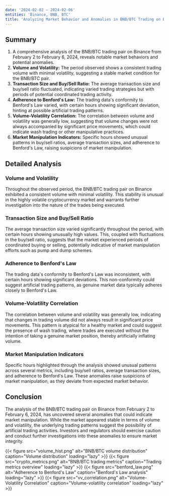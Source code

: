 ```yaml
---
date: '2024-02-02 — 2024-02-06'
entities: 'Binance, BNB, BTC'
title: 'Analyzing Market Behavior and Anomalies in BNB/BTC Trading on Binance'
---
```


## Summary

1. A comprehensive analysis of the BNB/BTC trading pair on Binance from February 2 to February 6, 2024, reveals notable market behaviors and potential anomalies.
2. **Volume and Volatility:** The period observed shows a consistent trading volume with minimal volatility, suggesting a stable market condition for the BNB/BTC pair.
3. **Transaction Size and Buy/Sell Ratio:** The average transaction size and buy/sell ratio fluctuated, indicating varied trading strategies but with periods of potential coordinated trading activity.
4. **Adherence to Benford's Law:** The trading data's conformity to Benford's Law varied, with certain hours showing significant deviation, hinting at possible artificial trading patterns.
5. **Volume-Volatility Correlation:** The correlation between volume and volatility was generally low, suggesting that volume changes were not always accompanied by significant price movements, which could indicate wash trading or other manipulative practices.
6. **Market Manipulation Indicators:** Specific hours showed unusual patterns in buy/sell ratios, average transaction sizes, and adherence to Benford's Law, raising suspicions of market manipulation.

## Detailed Analysis

### Volume and Volatility

Throughout the observed period, the BNB/BTC trading pair on Binance exhibited a consistent volume with minimal volatility. This stability is unusual in the highly volatile cryptocurrency market and warrants further investigation into the nature of the trades being executed.

### Transaction Size and Buy/Sell Ratio

The average transaction size varied significantly throughout the period, with certain hours showing unusually high values. This, coupled with fluctuations in the buy/sell ratio, suggests that the market experienced periods of coordinated buying or selling, potentially indicative of market manipulation efforts such as pump and dump schemes.

### Adherence to Benford's Law

The trading data's conformity to Benford's Law was inconsistent, with certain hours showing significant deviations. This non-conformity could suggest artificial trading patterns, as genuine market data typically adheres closely to Benford's Law.

### Volume-Volatility Correlation

The correlation between volume and volatility was generally low, indicating that changes in trading volume did not always result in significant price movements. This pattern is atypical for a healthy market and could suggest the presence of wash trading, where trades are executed without the intention of taking a genuine market position, thereby artificially inflating volume.

### Market Manipulation Indicators

Specific hours highlighted through the analysis showed unusual patterns across several metrics, including buy/sell ratios, average transaction sizes, and adherence to Benford's Law. These anomalies raise suspicions of market manipulation, as they deviate from expected market behavior.

## Conclusion

The analysis of the BNB/BTC trading pair on Binance from February 2 to February 6, 2024, has uncovered several anomalies that could indicate market manipulation. While the market appeared stable in terms of volume and volatility, the underlying trading patterns suggest the possibility of artificial trading activities. Investors and regulators should exercise caution and conduct further investigations into these anomalies to ensure market integrity.

{{< figure src="volume_hist.png" alt="BNB/BTC volume distribution" caption="Volume distribution" loading="lazy" >}}
{{< figure src="crypto_metrics.png" alt="BNB/BTC trading metrics" caption="Trading metrics overview" loading="lazy" >}}
{{< figure src="benford_law.png" alt="Adherence to Benford's Law" caption="Benford's Law analysis" loading="lazy" >}}
{{< figure src="vv_correlation.png" alt="Volume-Volatility Correlation" caption="Volume-volatility correlation" loading="lazy" >}}
